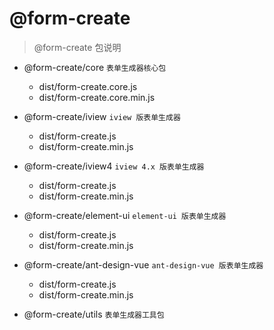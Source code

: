 # @form-create
> @form-create 包说明

- @form-create/core `表单生成器核心包`

    - dist/form-create.core.js
    - dist/form-create.core.min.js

- @form-create/iview `iview 版表单生成器`

    - dist/form-create.js
    - dist/form-create.min.js

- @form-create/iview4 `iview 4.x 版表单生成器`

    - dist/form-create.js
    - dist/form-create.min.js

- @form-create/element-ui `element-ui 版表单生成器`

    - dist/form-create.js
    - dist/form-create.min.js

- @form-create/ant-design-vue `ant-design-vue 版表单生成器`

    - dist/form-create.js
    - dist/form-create.min.js

- @form-create/utils `表单生成器工具包`
